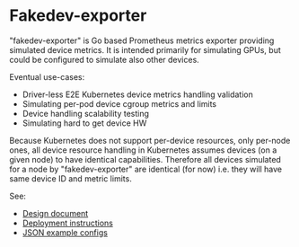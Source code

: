 
Fakedev-exporter
================

"fakedev-exporter" is Go based Prometheus metrics exporter providing
simulated device metrics.  It is intended primarily for simulating
GPUs, but could be configured to simulate also other devices.

Eventual use-cases:
* Driver-less E2E Kubernetes device metrics handling validation
* Simulating per-pod device cgroup metrics and limits
* Device handling scalability testing
* Simulating hard to get device HW

Because Kubernetes does not support per-device resources, only
per-node ones, all device resource handling in Kubernetes assumes
devices (on a given node) to have identical capabilities.  Therefore
all devices simulated for a node by "fakedev-exporter" are identical
(for now) i.e. they will have same device ID and metric limits.

See:
* [Design document](docs/README.md)
* [Deployment instructions](deployments/README.md)
* [JSON example configs](configs/)

